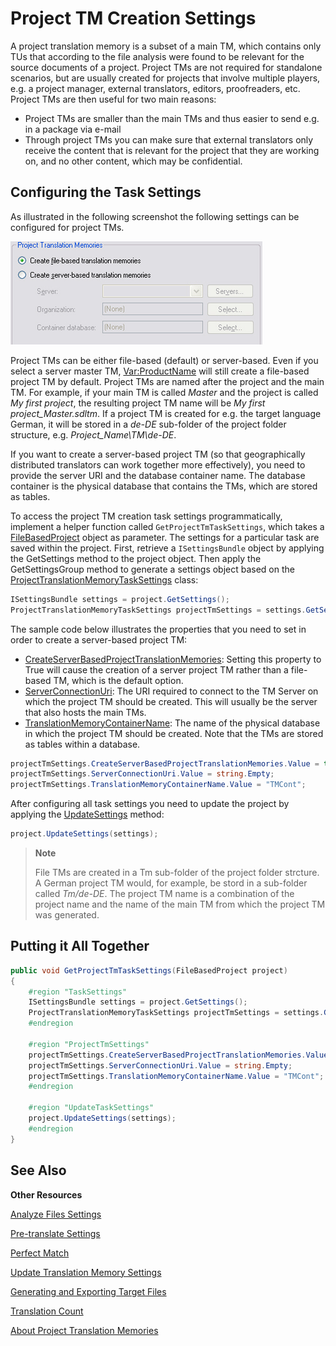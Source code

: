 Project TM Creation Settings
==

A project translation memory is a subset of a main TM, which contains only TUs that according to the file analysis were found to be relevant for the source documents of a project. Project TMs are not required for standalone scenarios, but are usually created for projects that involve multiple players, e.g. a project manager, external translators, editors, proofreaders, etc. Project TMs are then useful for two main reasons:

* Project TMs are smaller than the main TMs and thus easier to send e.g. in a package via e-mail
* Through project TMs you can make sure that external translators only receive the content that is relevant for the project that they are working on, and no other content, which may be confidential.

Configuring the Task Settings
--

As illustrated in the following screenshot the following settings can be configured for project TMs.

![SettingsProjectTms](images/SettingsProjectTms.jpg)


Project TMs can be either file-based (default) or server-based. Even if you select a server master TM, <Var:ProductName> will still create a file-based project TM by default. Project TMs are named after the project and the main TM. For example, if your main TM is called *Master* and the project is called *My first project*, the resulting project TM name will be *My first project_Master.sdltm*. If a project TM is created for e.g. the target language German, it will be stored in a *de-DE* sub-folder of the project folder structure, e.g. *Project_Name\TM\de-DE*.

If you want to create a server-based project TM (so that geographically distributed translators can work together more effectively), you need to provide the server URI and the database container name. The database container is the physical database that contains the TMs, which are stored as tables.

To access the project TM creation task settings programmatically, implement a helper function called ```GetProjectTmTaskSettings```, which takes a [FileBasedProject](../../api/projectautomation/Sdl.ProjectAutomation.FileBased.FileBasedProject.yml) object as parameter. The settings for a particular task are saved within the project. First, retrieve a ```ISettingsBundle``` object by applying the GetSettings method to the project object. Then apply the GetSettingsGroup method to generate a settings object based on the [ProjectTranslationMemoryTaskSettings](../../api/projectautomation/Sdl.ProjectAutomation.Settings.ProjectTranslationMemoryTaskSettings.yml) class:

```CS
ISettingsBundle settings = project.GetSettings();
ProjectTranslationMemoryTaskSettings projectTmSettings = settings.GetSettingsGroup<ProjectTranslationMemoryTaskSettings>();
```

The sample code below illustrates the properties that you need to set in order to create a server-based project TM:

* [CreateServerBasedProjectTranslationMemories](../../api/projectautomation/Sdl.ProjectAutomation.Settings.ProjectTranslationMemoryTaskSettings.yml#Sdl_ProjectAutomation_Settings_ProjectTranslationMemoryTaskSettings_CreateServerBasedProjectTranslationMemories): Setting this property to True will cause the creation of a server project TM rather than a file-based TM, which is the default option.
* [ServerConnectionUri](../../api/projectautomation/Sdl.ProjectAutomation.Settings.ProjectTranslationMemoryTaskSettings.yml#Sdl_ProjectAutomation_Settings_ProjectTranslationMemoryTaskSettings_ServerConnectionUri): The URI required to connect to the TM Server on which the project TM should be created. This will usually be the server that also hosts the main TMs.
* [TranslationMemoryContainerName](../../api/projectautomation/Sdl.ProjectAutomation.Settings.ProjectTranslationMemoryTaskSettings.yml#Sdl_ProjectAutomation_Settings_ProjectTranslationMemoryTaskSettings_TranslationMemoryContainerName): The name of the physical database in which the project TM should be created. Note that the TMs are stored as tables within a database.

```CS
projectTmSettings.CreateServerBasedProjectTranslationMemories.Value = true;
projectTmSettings.ServerConnectionUri.Value = string.Empty;
projectTmSettings.TranslationMemoryContainerName.Value = "TMCont";
```

After configuring all task settings you need to update the project by applying the [UpdateSettings](../../api/projectautomation/Sdl.ProjectAutomation.FileBased.FileBasedProject.yml#Sdl_ProjectAutomation_FileBased_FileBasedProject_UpdateSettings_Sdl_Core_Globalization_Language_Sdl_Core_Settings_ISettingsBundle_) method:

```CS
project.UpdateSettings(settings);
```

>**Note**
>
>File TMs are created in a Tm sub-folder of the project folder strcture. A German project TM would, for example, be stord in a sub-folder called *Tm/de-DE*. The project TM name is a combination of the project name and the name of the main TM from which the project TM was generated.

Putting it All Together
--

```CS
public void GetProjectTmTaskSettings(FileBasedProject project)
{
    #region "TaskSettings"
    ISettingsBundle settings = project.GetSettings();
    ProjectTranslationMemoryTaskSettings projectTmSettings = settings.GetSettingsGroup<ProjectTranslationMemoryTaskSettings>();            
    #endregion

    #region "ProjectTmSettings"
    projectTmSettings.CreateServerBasedProjectTranslationMemories.Value = true;
    projectTmSettings.ServerConnectionUri.Value = string.Empty;
    projectTmSettings.TranslationMemoryContainerName.Value = "TMCont";
    #endregion

    #region "UpdateTaskSettings"
    project.UpdateSettings(settings);
    #endregion
}
```

See Also
--

**Other Resources**

[Analyze Files Settings](analyze_files_settings.md)

[Pre-translate Settings](project_tm_creation_settings.md)

[Perfect Match](perfect_match.md)

[Update Translation Memory Settings](update_translation_memory_settings.md)

[Generating and Exporting Target Files](generating_and_exporting_target_files.md)

[Translation Count](translation_count.md)

[About Project Translation Memories](about_project_translation_memories.md)